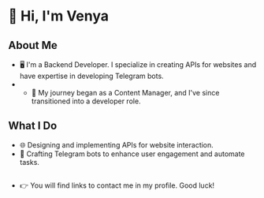 # 👋 Hi, I'm Venya

## About Me

- 🖥️ I'm a Backend Developer. I specialize in creating APIs for websites and have expertise in developing Telegram bots.
- - 🔄 My journey began as a Content Manager, and I've since transitioned into a developer role.

## What I Do

- 🌐 Designing and implementing APIs for website interaction.
- 🤖 Crafting Telegram bots to enhance user engagement and automate tasks.

##

- 👉 You will find links to contact me in my profile. Good luck!

